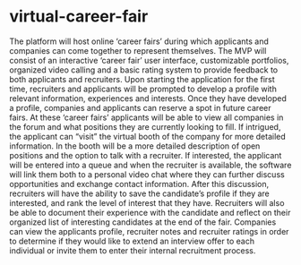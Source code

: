 # virtual-career-fair
The platform will host online ‘career fairs’ during which applicants and companies can come together to represent themselves. The MVP will consist of an interactive ‘career fair’ user interface, customizable portfolios, organized video calling and a basic rating system to provide feedback to both applicants and recruiters.  Upon starting the application for the first time, recruiters and applicants will be prompted to develop a profile with relevant information, experiences and interests. Once they have developed a profile, companies and applicants can reserve a spot in future career fairs. At these ‘career fairs’ applicants will be able to view all companies in the forum and what positions they are currently looking to fill.  If intrigued, the applicant can “visit” the virtual booth of the company for more detailed information. In the booth will be a more detailed description of open positions and the option to talk with a recruiter. If interested, the applicant will be entered into a queue and when the recruiter is available, the software will link them both to a personal video chat where they can further discuss opportunities and exchange contact information. After this discussion, recruiters will have the ability to save the candidate’s profile if they are interested, and rank the level of interest that they have. Recruiters will also be able to document their experience with the candidate and reflect on their organized list of interesting candidates at the end of the fair. Companies can view the applicants profile, recruiter notes and recruiter ratings in order to determine if they would like to extend an interview offer to each individual or invite them to enter their internal recruitment process.
